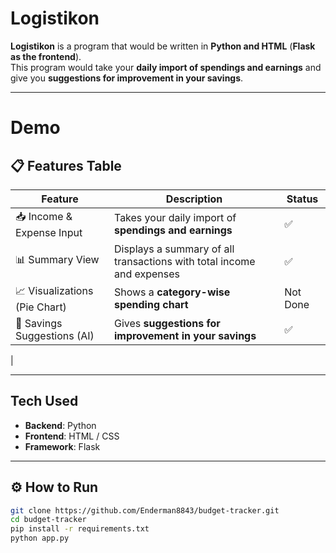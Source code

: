 # Logistikon

**Logistikon** is a program that would be written in **Python and HTML** (**Flask as the frontend**).  
This program would take your **daily import of spendings and earnings** and give you **suggestions for improvement in your savings**.

---

# Demo 


## 📋 Features Table

| Feature                         | Description                                                                 | Status             |
|----------------------------------|-----------------------------------------------------------------------------|---------------------|
| 📥 Income & Expense Input        | Takes your daily import of **spendings and earnings**                      | ✅       |
| 📊 Summary View                  | Displays a summary of all transactions with total income and expenses      | ✅      |
| 📈 Visualizations (Pie Chart)    | Shows a **category-wise spending chart**                                   | Not Done |
| 🧠 Savings Suggestions (AI)      | Gives **suggestions for improvement in your savings**                      | ✅  |
| 

---

## Tech Used

- **Backend**: Python
- **Frontend**: HTML / CSS
- **Framework**: Flask

---

## ⚙️ How to Run

```bash
git clone https://github.com/Enderman8843/budget-tracker.git
cd budget-tracker
pip install -r requirements.txt
python app.py
